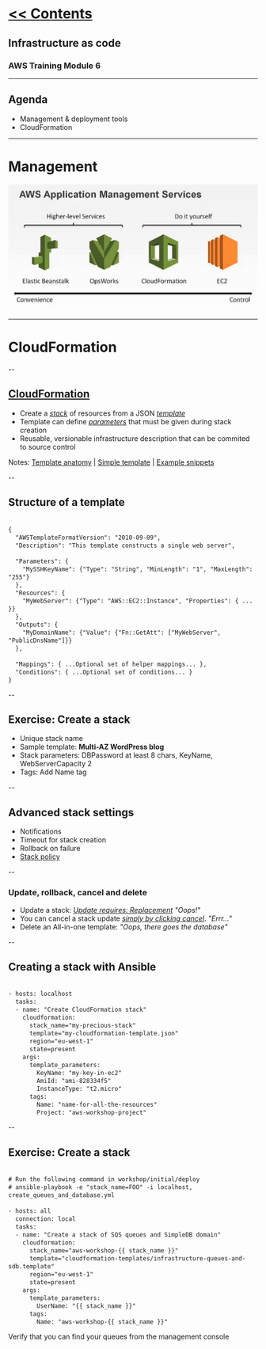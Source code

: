 # [<< Contents](README.md)

## Infrastructure as code
### AWS Training Module 6

---

## Agenda

- Management & deployment tools
- CloudFormation

---

# Management

![Application management services](/images/aws_application_management.png)

---

# CloudFormation

--

## [CloudFormation](http://aws.amazon.com/cloudformation/)

- Create a [*stack*](http://docs.aws.amazon.com/AWSCloudFormation/latest/UserGuide/cfn-whatis-concepts.html) of resources from a JSON [*template*](http://docs.aws.amazon.com/AWSCloudFormation/latest/UserGuide/cfn-whatis-concepts.html)
- Template can define [*parameters*](http://docs.aws.amazon.com/AWSCloudFormation/latest/UserGuide/parameters-section-structure.html) that must be given during stack creation
- Reusable, versionable infrastructure description that can be commited to source control

Notes: [Template anatomy](http://docs.aws.amazon.com/AWSCloudFormation/latest/UserGuide/template-anatomy.html) | [Simple template](http://docs.aws.amazon.com/AWSCloudFormation/latest/UserGuide/example-templates-ec2-with-security-groups.html) | [Example snippets](http://docs.aws.amazon.com/AWSCloudFormation/latest/UserGuide/CHAP_TemplateQuickRef.html)

--

## Structure of a template

<pre><code data-trim="" class="json">
{
  "AWSTemplateFormatVersion": "2010-09-09",
  "Description": "This template constructs a single web server",

  "Parameters": {
    "MySSHKeyName": {"Type": "String", "MinLength": "1", "MaxLength": "255"}
  },
  "Resources": {
    "MyWebServer": {"Type": "AWS::EC2::Instance", "Properties": { ... }}
  },
  "Outputs": {
    "MyDomainName": {"Value": {"Fn::GetAtt": ["MyWebServer", "PublicDnsName"]}}
  },

  "Mappings": { ...Optional set of helper mappings... },
  "Conditions": { ...Optional set of conditions... }
}
</code></pre>

--

## Exercise: Create a stack

- Unique stack name
- Sample template: **Multi-AZ WordPress blog**
- Stack parameters: DBPassword at least 8 chars, KeyName, WebServerCapacity 2
- Tags: Add Name tag

--

## Advanced stack settings

- Notifications
- Timeout for stack creation
- Rollback on failure
- [Stack policy](https://docs.aws.amazon.com/AWSCloudFormation/latest/UserGuide/protect-stack-resources.html)

--

### Update, rollback, cancel and delete

- Update a stack: [*Update requires: Replacement*](http://docs.aws.amazon.com/AWSCloudFormation/latest/UserGuide/aws-properties-ec2-instance.html#cfn-ec2-instance-blockdevicemappings) *"Oops!"*
- You can cancel a stack update [*simply by clicking cancel*](https://docs.aws.amazon.com/AWSCloudFormation/latest/UserGuide/using-cfn-cancel-stack-update.html). *"Errr..."*
- Delete an All-in-one template: *"Oops, there goes the database"*

--

## Creating a stack with Ansible

<pre><code data-trim="" class="ruby">
- hosts: localhost
  tasks:
  - name: "Create CloudFormation stack"
    cloudformation:
      stack_name="my-precious-stack"
      template="my-cloudformation-template.json"
      region="eu-west-1"
      state=present
    args:
      template_parameters:
        KeyName: "my-key-in-ec2"
        AmiId: "ami-828334f5"
        InstanceType: "t2.micro"
      tags:
        Name: "name-for-all-the-resources"
        Project: "aws-workshop-project"
</code></pre>

--

## Exercise: Create a stack

<pre><code data-trim="" class="ruby">
# Run the following command in workshop/initial/deploy
# ansible-playbook -e "stack_name=FOO" -i localhost, create_queues_and_database.yml

- hosts: all
  connection: local
  tasks:
  - name: "Create a stack of SQS queues and SimpleDB domain"
    cloudformation:
      stack_name="aws-workshop-{{ stack_name }}"
      template="cloudformation-templates/infrastructure-queues-and-sdb.template"
      region="eu-west-1"
      state=present
    args:
      template_parameters:
        UserName: "{{ stack_name }}"
      tags:
        Name: "aws-workshop-{{ stack_name }}"
</code></pre>

Verify that you can find your queues from the management console
